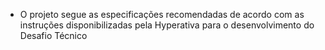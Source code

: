 * O projeto segue as especificações recomendadas de acordo com as instruções disponibilizadas pela Hyperativa para o desenvolvimento do Desafio Técnico
